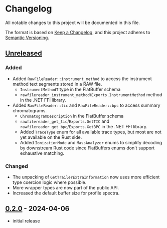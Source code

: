 # Changelog

All notable changes to this project will be documented in this file.

The format is based on [Keep a Changelog],
and this project adheres to [Semantic Versioning].

## [Unreleased]

### Added
- Added `RawFileReader::instrument_method` to access the instrument method text segments stored in a RAW file.
  - `InstrumentMethodT` type in the FlatBuffer schema
  - `rawfilereader_instrument_method`/`Exports.InstrumentMethod` method in the .NET FFI library.
- Added `RawFileReader::tic` and `RawFileReader::bpc` to access summary chromatograms.
  - `ChromatogramDescription` in the FlatBuffer schema
  - `rawfilereader_get_tic`/`Exports.GetTIC` and `rawfilereader_get_bpc`/`Exports.GetBPC` in the .NET FFI library.
  - Added `TraceType` enum for all available trace types, but most are not yet available on the Rust side.
  - Added `IonizationMode` and `MassAnalyzer` enums to simplify decoding by downstream Rust code    since FlatBuffers enums don't support exhaustive matching.

### Changed
- The unpacking of `GetTrailerExtraInformation` now uses more efficient type coercion logic where possible.
- More wrapper types are now part of the public API.
- Increased the default buffer size for profile spectra.

## [0.2.0] - 2024-04-06

- initial release

<!-- Links -->
[keep a changelog]: https://keepachangelog.com/en/1.0.0/
[semantic versioning]: https://semver.org/spec/v2.0.0.html

<!-- Versions -->
[unreleased]: https://github.com/mobiusklein/thermorawfilereader.rs/compare/v0.2.0...HEAD
[0.2.0]: https://github.com/mobiusklein/thermorawfilereader.rs/compare/v0.2.0